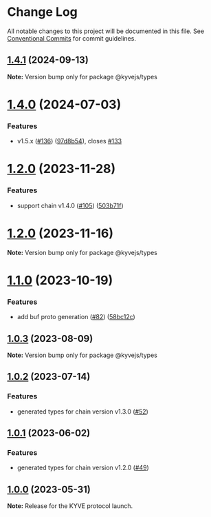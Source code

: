 # Change Log

All notable changes to this project will be documented in this file.
See [Conventional Commits](https://conventionalcommits.org) for commit guidelines.

## [1.4.1](https://github.com/KYVENetwork/kyvejs/compare/@kyvejs/types@1.4.0...@kyvejs/types@1.4.1) (2024-09-13)

**Note:** Version bump only for package @kyvejs/types

# [1.4.0](https://github.com/KYVENetwork/kyvejs/compare/@kyvejs/types@1.2.0...@kyvejs/types@1.4.0) (2024-07-03)

### Features

- v1.5.x ([#136](https://github.com/KYVENetwork/kyvejs/issues/136)) ([97d8b54](https://github.com/KYVENetwork/kyvejs/commit/97d8b54833d50bee7eb1a6e17d61f71d81887a9d)), closes [#133](https://github.com/KYVENetwork/kyvejs/issues/133)

# [1.2.0](https://github.com/KYVENetwork/kyvejs/compare/@kyvejs/types@1.2.0-rc0...@kyvejs/types@1.2.0) (2023-11-28)

### Features

- support chain v1.4.0 ([#105](https://github.com/KYVENetwork/kyvejs/issues/105)) ([503b71f](https://github.com/KYVENetwork/kyvejs/commit/503b71f40ed4d32c68d2bff34cfcf88120944c73))

# [1.2.0](https://github.com/KYVENetwork/kyvejs/compare/@kyvejs/types@1.2.0-rc0...@kyvejs/types@1.2.0) (2023-11-16)

**Note:** Version bump only for package @kyvejs/types

# [1.1.0](https://github.com/KYVENetwork/kyvejs/compare/@kyvejs/types@1.0.3...@kyvejs/types@1.1.0) (2023-10-19)

### Features

- add buf proto generation ([#82](https://github.com/KYVENetwork/kyvejs/issues/82)) ([58bc12c](https://github.com/KYVENetwork/kyvejs/commit/58bc12c92631df33ca03a68bbf0d630347cc3739))

## [1.0.3](https://github.com/KYVENetwork/kyvejs/compare/@kyvejs/types@1.0.2...@kyvejs/types@1.0.3) (2023-08-09)

**Note:** Version bump only for package @kyvejs/types

## [1.0.2](https://github.com/KYVENetwork/kyvejs/compare/@kyvejs/types@1.0.1...@kyvejs/types@1.0.2) (2023-07-14)

### Features

- generated types for chain version v1.3.0 ([#52](https://github.com/KYVENetwork/kyvejs/issues/52))

## [1.0.1](https://github.com/KYVENetwork/kyvejs/compare/@kyvejs/types@1.0.0...@kyvejs/types@1.0.1) (2023-06-02)

### Features

- generated types for chain version v1.2.0 ([#49](https://github.com/KYVENetwork/kyvejs/issues/49))

## [1.0.0](https://github.com/KYVENetwork/kyvejs/compare/@kyvejs/types@1.0.0-beta.4...@kyvejs/types@1.0.0) (2023-05-31)

**Note:** Release for the KYVE protocol launch.
